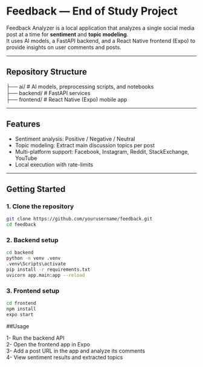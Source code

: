 # Feedback — End of Study Project

Feedback Analyzer is a local application that analyzes a single social media post at a time for **sentiment** and **topic modeling**.  
It uses AI models, a FastAPI backend, and a React Native frontend (Expo) to provide insights on user comments and posts.

---

## Repository Structure
├── ai/ # AI models, preprocessing scripts, and notebooks   
├── backend/ # FastAPI services   
├── frontend/ # React Native (Expo) mobile app   


---

## Features

- Sentiment analysis: Positive / Negative / Neutral  
- Topic modeling: Extract main discussion topics per post  
- Multi-platform support: Facebook, Instagram, Reddit, StackExchange, YouTube  
- Local execution with rate-limits  

---

## Getting Started

### 1. Clone the repository
```bash
git clone https://github.com/yourusername/feedback.git
cd feedback
```

### 2. Backend setup
```bash
cd backend
python -m venv .venv
.venv\Scripts\activate
pip install -r requirements.txt
uvicorn app.main:app --reload
```
### 3. Frontend setup
```bash
cd frontend
npm install
expo start
```

##Usage

1- Run the backend API   
2- Open the frontend app in Expo    
3- Add a post URL in the app and analyze its comments   
4- View sentiment results and extracted topics
